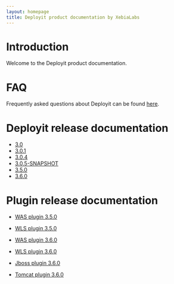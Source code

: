 ```yaml
---
layout: homepage
title: Deployit product documentation by XebiaLabs
---
```


# Introduction #

Welcome to the Deployit product documentation.

# FAQ #

Frequently asked questions about Deployit can be found [here](faq).

# Deployit release documentation #

* [3.0](/releases/3.0)
* [3.0.1](/releases/3.0.1)
* [3.0.4](/releases/3.0.4)
* [3.0.5-SNAPSHOT](/releases/3.0.5-SNAPSHOT)
* [3.5.0](/releases/3.5.0)
* [3.6.0](/releases/3.6.0)

# Plugin release documentation #

* [WAS plugin 3.5.0](/releases/was-plugin-3.5.0)
* [WLS plugin 3.5.0](/releases/wls-plugin-3.5.0)

* [WAS plugin 3.6.0](/releases/was-plugin-3.6.0)
* [WLS plugin 3.6.0](/releases/wls-plugin-3.6.0)
* [Jboss plugin 3.6.0](/releases/jboss-plugin-3.6.0)
* [Tomcat plugin 3.6.0](/releases/tomcat-plugin-3.6.0)

